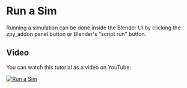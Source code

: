# Run a Sim

Running a simulation can be done inside the Blender UI by clicking the zpy_addon panel button or Blender's "script run" button.

## Video

You can watch this tutorial as a video on YouTube:

[![Run a Sim](http://img.youtube.com/vi/1_-6Vb2s10Y/0.jpg)](http://www.youtube.com/watch?v=1_-6Vb2s10Y "Run a Sim")
